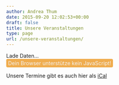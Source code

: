 ```yaml
---
author: Andrea Thum
date: 2015-09-20 12:02:53+00:00
draft: false
title: Unsere Veranstaltungen
type: page
url: /unsere-veranstaltungen/
---
```


<div id="termine">Lade Daten...
  <noscript><div id="spacestatus" style="font-size:100%;">
    <span style="color:#f2f2f2; background-color:#f0ad4e; padding:3px 5px 3px 5px; border-radius:4px;display:inline-block;">Dein Browser unterstütze kein JavaScript!</span>
    </div>
  </noscript>
</div>

Unsere Termine gibt es auch hier als [iCal](https://kalender.eigenbaukombinat.de/public/public.ics)

<script>
  async function loadDatatermine() {
  try {
    const dataresponse = await fetch('https://eigenbaukombinat.de/api/kalender/');
    if (!dataresponse.ok) {
      throw new Error('Netzwerkantwort war nicht ok');
    }
    const data = await dataresponse.json();
    updateContent(data);
  } catch (error) {
     console.error('Fehler beim Laden der JSON-Daten: ', error);
     }
  }

  function updateContent(data) {
    const contentDiv = document.getElementById('termine');
    var json = '';
    for(var i = 0; i < 25; i++){
  //url verlinken, wenn vorhanden
    if (data[i].url) {
    summary = '<a href="'+data[i].url+'">'+data[i].summary+'</a>';
  } else {
    summary = data[i].summary;
  }
  //enddate nur anzeigen, wenn != startdate
  if (data[i].startdate != data[i].enddate) {
    enddate = ' '+data[i].enddate;
  } else {
    enddate = '';
  }
json = json + '' + data[i].startdate + ' ' + data[i].starttime + ' - ' +  data[i].enddate + ' ' + data[i].endtime + ' ' +  summary + '</br>'

  };
    contentDiv.innerHTML = `${json}`;   
  }
  
  loadDatatermine();
  setInterval(loadDatatermine, 15000);

</script>
